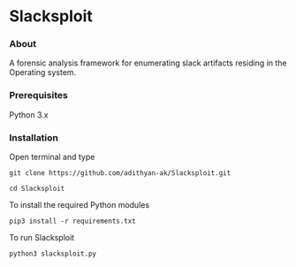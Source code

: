 # Slacksploit

### About

A forensic analysis framework for enumerating slack artifacts residing in the Operating system.

### Prerequisites

Python 3.x

### Installation

Open terminal and type

```
git clone https://github.com/adithyan-ak/Slacksploit.git
```

```
cd Slacksploit
```

To install the required Python modules

```
pip3 install -r requirements.txt
```
To run Slacksploit

```
python3 slacksploit.py
```
